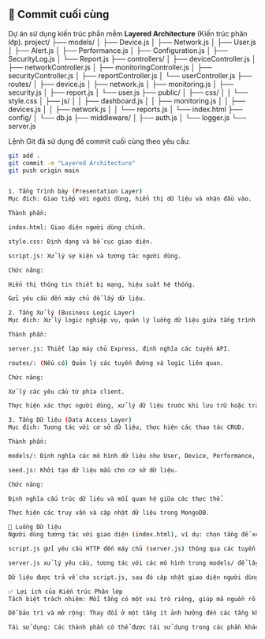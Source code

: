 ## 🧾 Commit cuối cùng

Dự án sử dụng kiến trúc phần mềm **Layered Architecture** (Kiến trúc phân lớp).
project/
├── models/
│   ├── Device.js
│   ├── Network.js
│   ├── User.js
│   ├── Alert.js
│   ├── Performance.js
│   ├── Configuration.js
│   ├── SecurityLog.js
│   └── Report.js
├── controllers/
│   ├── deviceController.js
│   ├── networkController.js
│   ├── monitoringController.js
│   ├── securityController.js
│   ├── reportController.js
│   └── userController.js
├── routes/
│   ├── device.js
│   ├── network.js
│   ├── monitoring.js
│   ├── security.js
│   ├── report.js
│   └── user.js
├── public/
│   ├── css/
│   │   └── style.css
│   ├── js/
│   │   ├── dashboard.js
│   │   ├── monitoring.js
│   │   ├── devices.js
│   │   ├── network.js
│   │   └── reports.js
│   └── index.html
├── config/
│   └── db.js
├── middleware/
│   ├── auth.js
│   └── logger.js
└── server.js

Lệnh Git đã sử dụng để commit cuối cùng theo yêu cầu:

```bash
git add .
git commit -m "Layered Architecture"
git push origin main


1. Tầng Trình bày (Presentation Layer)
Mục đích: Giao tiếp với người dùng, hiển thị dữ liệu và nhận đầu vào.

Thành phần:

index.html: Giao diện người dùng chính.

style.css: Định dạng và bố cục giao diện.

script.js: Xử lý sự kiện và tương tác người dùng.

Chức năng:

Hiển thị thông tin thiết bị mạng, hiệu suất hệ thống.

Gửi yêu cầu đến máy chủ để lấy dữ liệu.

2. Tầng Xử lý (Business Logic Layer)
Mục đích: Xử lý logic nghiệp vụ, quản lý luồng dữ liệu giữa tầng trình bày và tầng dữ liệu.

Thành phần:

server.js: Thiết lập máy chủ Express, định nghĩa các tuyến API.

routes/: (Nếu có) Quản lý các tuyến đường và logic liên quan.

Chức năng:

Xử lý các yêu cầu từ phía client.

Thực hiện xác thực người dùng, xử lý dữ liệu trước khi lưu trữ hoặc trả về.

3. Tầng Dữ liệu (Data Access Layer)
Mục đích: Tương tác với cơ sở dữ liệu, thực hiện các thao tác CRUD.

Thành phần:

models/: Định nghĩa các mô hình dữ liệu như User, Device, Performance, Alert.

seed.js: Khởi tạo dữ liệu mẫu cho cơ sở dữ liệu.

Chức năng:

Định nghĩa cấu trúc dữ liệu và mối quan hệ giữa các thực thể.

Thực hiện các truy vấn và cập nhật dữ liệu trong MongoDB.

🔄 Luồng Dữ liệu
Người dùng tương tác với giao diện (index.html), ví dụ: chọn tầng để xem thông tin thiết bị.

script.js gửi yêu cầu HTTP đến máy chủ (server.js) thông qua các tuyến API.

server.js xử lý yêu cầu, tương tác với các mô hình trong models/ để lấy hoặc cập nhật dữ liệu.

Dữ liệu được trả về cho script.js, sau đó cập nhật giao diện người dùng.

✅ Lợi ích của Kiến trúc Phân lớp
Tách biệt trách nhiệm: Mỗi tầng có một vai trò riêng, giúp mã nguồn rõ ràng và dễ hiểu.

Dễ bảo trì và mở rộng: Thay đổi ở một tầng ít ảnh hưởng đến các tầng khác.

Tái sử dụng: Các thành phần có thể được tái sử dụng trong các phần khác của ứng dụng hoặc trong các dự án khác.

